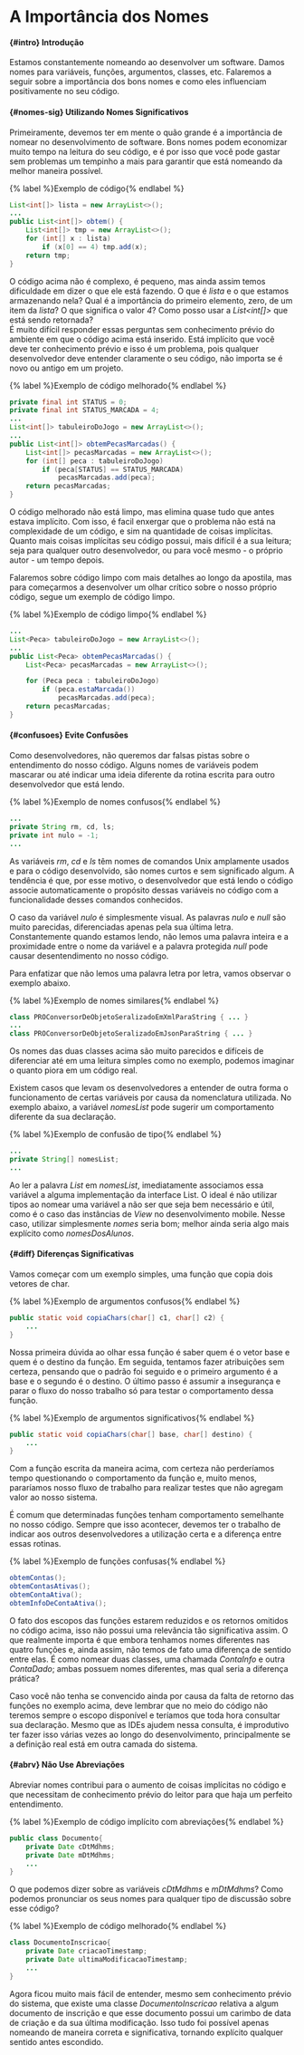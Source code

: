 # A Importância dos Nomes

#### {#intro} Introdução

Estamos constantemente nomeando ao desenvolver um software. 
Damos nomes para variáveis, funções, argumentos, classes, etc. 
Falaremos a seguir sobre a importância dos bons nomes e como eles influenciam positivamente no seu código.

#### {#nomes-sig} Utilizando Nomes Significativos

Primeiramente, devemos ter em mente o quão grande é a importância de nomear no desenvolvimento de software. 
Bons nomes podem economizar muito tempo na leitura do seu código, e é por isso que você pode gastar sem problemas um tempinho a mais
para garantir que está nomeando da melhor maneira possível. 

{% label %}Exemplo de código{% endlabel %}
```java
List<int[]> lista = new ArrayList<>();
...
public List<int[]> obtem() {
    List<int[]> tmp = new ArrayList<>();
    for (int[] x : lista)
        if (x[0] == 4) tmp.add(x);
    return tmp;
}
```

O código acima não é complexo, é pequeno, mas ainda assim temos dificuldade em dizer o que ele está fazendo. O que é *lista* e o que estamos armazenando nela? Qual é a importância do primeiro elemento, zero, de um item da *lista*? O que significa o valor *4*? Como posso usar a *List<int[]>* que está sendo retornada?  
É muito difícil responder essas perguntas sem conhecimento prévio do ambiente em que o código acima está inserido. Está implícito que você
deve ter conhecimento prévio e isso é um problema, pois qualquer desenvolvedor deve entender claramente o seu código, não importa se é novo ou antigo em um projeto.

{% label %}Exemplo de código melhorado{% endlabel %}
```java
private final int STATUS = 0;
private final int STATUS_MARCADA = 4;
...
List<int[]> tabuleiroDoJogo = new ArrayList<>();
...
public List<int[]> obtemPecasMarcadas() {
    List<int[]> pecasMarcadas = new ArrayList<>();
    for (int[] peca : tabuleiroDoJogo)
        if (peca[STATUS] == STATUS_MARCADA)
            pecasMarcadas.add(peca);
    return pecasMarcadas;
}
```

O código melhorado não está limpo, mas elimina quase tudo que antes estava implícito. Com isso, é facil enxergar que o problema não está na
complexidade de um código, e sim na quantidade de coisas implícitas. Quanto mais coisas implícitas seu código possui, mais difícil é a sua leitura; seja para qualquer outro desenvolvedor, ou para você mesmo - o próprio autor - um tempo depois.  

Falaremos sobre código limpo com mais detalhes ao longo da apostila, mas para começarmos a desenvolver um olhar crítico sobre o nosso próprio código, segue um exemplo de código limpo. 

{% label %}Exemplo de código limpo{% endlabel %}
```java
...
List<Peca> tabuleiroDoJogo = new ArrayList<>();
...
public List<Peca> obtemPecasMarcadas() {
    List<Peca> pecasMarcadas = new ArrayList<>();

    for (Peca peca : tabuleiroDoJogo)
        if (peca.estaMarcada())
            pecasMarcadas.add(peca);
    return pecasMarcadas;
}
```

#### {#confusoes} Evite Confusões

Como desenvolvedores, não queremos dar falsas pistas sobre o entendimento do nosso código.
Alguns nomes de variáveis podem mascarar ou até indicar uma ideia diferente da rotina escrita para outro desenvolvedor que está lendo. 

{% label %}Exemplo de nomes confusos{% endlabel %}
```java
...
private String rm, cd, ls;
private int nulo = -1;
...
```

As variáveis *rm*, *cd* e *ls* têm nomes de comandos Unix amplamente usados e para o código desenvolvido, são nomes curtos e sem significado algum. A tendência é que, por esse motivo, o desenvolvedor que está lendo o código associe automaticamente o propósito dessas variáveis no código com a funcionalidade desses comandos conhecidos.

O caso da variável *nulo* é simplesmente visual. As palavras *nulo* e *null* são muito parecidas, diferenciadas apenas pela sua última letra. Constantemente quando estamos lendo, não lemos uma palavra inteira e a proximidade entre o nome da variável e a palavra protegida *null* pode causar desentendimento no nosso código.

Para enfatizar que não lemos uma palavra letra por letra, vamos observar o exemplo abaixo.

{% label %}Exemplo de nomes similares{% endlabel %}
```java
class PROConversorDeObjetoSeralizadoEmXmlParaString { ... }
...
class PROConversorDeObjetoSeralizadoEmJsonParaString { ... }
```

Os nomes das duas classes acima são muito parecidos e difíceis de diferenciar até em uma leitura simples como no exemplo, podemos imaginar o quanto piora em um código real.

Existem casos que levam os desenvolvedores a entender de outra forma o funcionamento de certas variáveis por causa da nomenclatura utilizada.
No exemplo abaixo, a variável *nomesList* pode sugerir um comportamento diferente da sua declaração.

{% label %}Exemplo de confusão de tipo{% endlabel %}
```java
...
private String[] nomesList;
...
```

Ao ler a palavra *List* em *nomesList*, imediatamente associamos essa variável a alguma implementação da interface List. O ideal é não utilizar tipos ao nomear uma variável a não ser que seja bem necessário e útil, como é o caso das instâncias de *View* no desenvolvimento mobile. Nesse caso, utilizar simplesmente *nomes* seria bom; melhor ainda seria algo mais explícito como *nomesDosAlunos*.

#### {#diff} Diferenças Significativas

Vamos começar com um exemplo simples, uma função que copia dois vetores de char.

{% label %}Exemplo de argumentos confusos{% endlabel %}
```java
public static void copiaChars(char[] c1, char[] c2) {
    ...
}
```

Nossa primeira dúvida ao olhar essa função é saber quem é o vetor base e quem é o destino da função. Em seguida, tentamos fazer atribuições sem certeza, pensando que o padrão foi seguido e o primeiro argumento é a base e o segundo é o destino. O último passo é assumir a insegurança e parar o fluxo do nosso trabalho só para testar o comportamento dessa função.

{% label %}Exemplo de argumentos significativos{% endlabel %}
```java
public static void copiaChars(char[] base, char[] destino) {
    ...
}
```

Com a função escrita da maneira acima, com certeza não perderíamos tempo questionando o comportamento da função e, muito menos, pararíamos nosso fluxo de trabalho para realizar testes que não agregam valor ao nosso sistema.

É comum que determinadas funções tenham comportamento semelhante no nosso código. Sempre que isso acontecer, devemos ter o trabalho de indicar aos outros desenvolvedores a utilização certa e a diferença entre essas rotinas.

{% label %}Exemplo de funções confusas{% endlabel %}
```java
obtemContas();
obtemContasAtivas(); 
obtemContaAtiva(); 
obtemInfoDeContaAtiva();
```

O fato dos escopos das funções estarem reduzidos e os retornos omitidos no código acima, isso não possui uma relevância tão significativa assim. O que realmente importa é que embora tenhamos nomes diferentes nas quatro funções e, ainda assim, não temos de fato uma diferença de sentido entre elas. É como nomear duas classes, uma chamada *ContaInfo* e outra *ContaDado*; ambas possuem nomes diferentes, mas qual seria a diferença prática? 

Caso você não tenha se convencido ainda por causa da falta de retorno das funções no exemplo acima, deve lembrar que no meio do código não teremos sempre o escopo disponível e teríamos que toda hora consultar sua declaração. Mesmo que as IDEs ajudem nessa consulta, é improdutivo ter fazer isso várias vezes ao longo do desenvolvimento, principalmente se a definição real está em outra camada do sistema.

#### {#abrv} Não Use Abreviações

Abreviar nomes contribui para o aumento de coisas implícitas no código e que necessitam de conhecimento prévio do leitor para que haja um perfeito entendimento.

{% label %}Exemplo de código implícito com abreviações{% endlabel %}
```java
public class Documento{
    private Date cDtMdhms;
    private Date mDtMdhms;
    ...
}
```

O que podemos dizer sobre as variáveis *cDtMdhms* e *mDtMdhms*? Como podemos pronunciar os seus nomes para qualquer tipo de discussão sobre esse código?

{% label %}Exemplo de código melhorado{% endlabel %}
```java
class DocumentoInscricao{
    private Date criacaoTimestamp;
    private Date ultimaModificacaoTimestamp;
    ...
}
```

Agora ficou muito mais fácil de entender, mesmo sem conhecimento prévio do sistema, que existe uma classe *DocumentoInscricao* relativa a algum documento de inscrição e que esse documento possui um carimbo de data de criação e da sua última modificação. Isso tudo foi possível apenas nomeando de maneira correta e significativa, tornando explícito qualquer sentido antes escondido.




